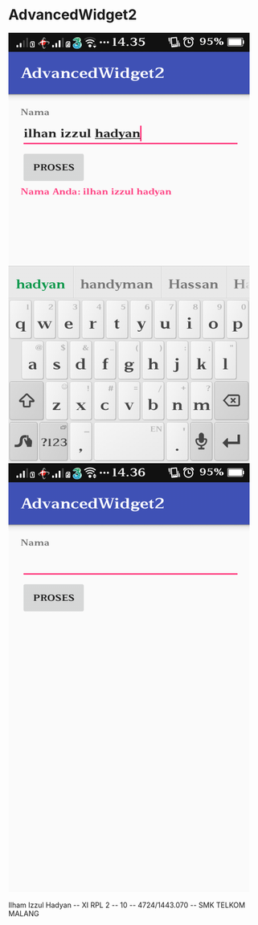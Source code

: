 # AdvancedWidget2

![Screenshot](https://raw.githubusercontent.com/ilhamizzul/AdvancedWidget2/master/Screenshot_2017-01-25-14-35-45-768.png)
![Screenshot](https://raw.githubusercontent.com/ilhamizzul/AdvancedWidget2/master/Screenshot_2017-01-25-14-36-01-766.png) 

 Ilham Izzul Hadyan -- XI RPL 2 -- 10 -- 4724/1443.070 -- SMK TELKOM MALANG
